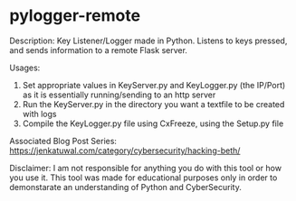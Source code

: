 # pylogger-remote

Description:
Key Listener/Logger made in Python. Listens to keys pressed, and sends information to a remote Flask server.


Usages:
1. Set appropriate values in KeyServer.py and KeyLogger.py (the IP/Port) as it is essentially running/sending to an http server
2. Run the KeyServer.py in the directory you want a textfile to be created with logs
3. Compile the KeyLogger.py file using CxFreeze, using the Setup.py file

Associated Blog Post Series:
https://jenkatuwal.com/category/cybersecurity/hacking-beth/

Disclaimer:
I am not responsible for anything you do with this tool or how you use it. This tool was made for educational purposes only in order to demonstarate an understanding of Python and CyberSecurity.
